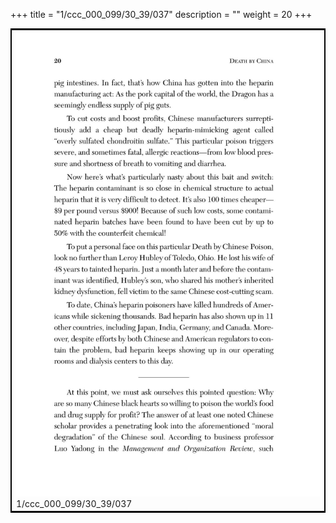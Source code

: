 +++
title = "1/ccc_000_099/30_39/037"
description = ""
weight = 20
+++

<table style="border:2px solid black;max-width:800px;max-height:800px;" 
><tr><td><img class="center-fit-jpg"
src="/jpg_/out_jpg_dbc_037.jpg"  >1/ccc_000_099/30_39/037</img></td></tr></table>